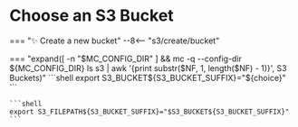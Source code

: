
# Choose an S3 Bucket

=== "✨ Create a new bucket"
    --8<-- "s3/create/bucket"

=== "expand([ -n "$MC_CONFIG_DIR" ] && mc -q --config-dir ${MC_CONFIG_DIR} ls s3 | awk '{print substr($NF, 1, length($NF) - 1)}', S3 Buckets)"
    ```shell
    export S3_BUCKET${S3_BUCKET_SUFFIX}="${choice}"
    ```

    ```shell
    export S3_FILEPATH${S3_BUCKET_SUFFIX}="$S3_BUCKET${S3_BUCKET_SUFFIX}"
    ```
